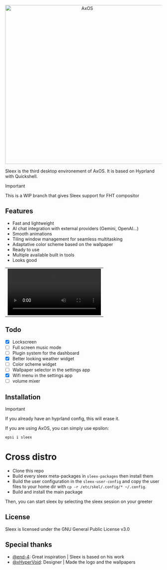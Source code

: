 <p align="center">
  <a href="https://axos-project.github.io"><img src="https://github.com/user-attachments/assets/a64a60d1-c4ec-4fdf-a1df-ce4bde3890ce" width="512" alt="AxOS"></a>
</p>

Sleex is the third desktop environement of AxOS. It is based on Hyprland with Quickshell.

> [!IMPORTANT]
> This is a WIP branch that gives Sleex support for FHT compositor


## Features
- Fast and lightweight
- AI chat integration with external providers (Gemini, OpenAI...)
- Smooth animations
- Tiling window management for seamless multitasking
- Adaptative color scheme based on the wallpaper
- Ready to use
- Multiple available built in tools
- Looks good

|      |
|------|
| ![preview](preview.mp4) |

## Todo
- [x] Lockscreen
- [ ] Full screen music mode
- [ ] Plugin system for the dashboard
- [x] Better looking weather widget
- [ ] Color scheme widget
- [ ] Wallpaper selector in the settings app
- [x] Wifi menu in the settings app
- [ ] volume mixer
## Installation

> [!IMPORTANT]
> If you already have an hyprland config, this will erase it.

If you are using AxOS, you can simply use epsilon:
```
epsi i sleex
```

# Cross distro

- Clone this repo
- Build every sleex meta-packages in `sleex-packages` then install them
- Build the user configuration in the `sleex-user-config` and copy the user files to your home dir with `cp -r /etc/skel/.config/* ~/.config`.
- Build and install the main package

Then, you can start sleex by selecting the sleex session on your greeter

## License
Sleex is licensed under the GNU General Public License v3.0

## Special thanks
- [@end-4](https://github.com/end-4/): Great inspiration | Sleex is based on his work
- [@xHyperVoid](https://github.com/xHyperVoid): Designer | Made the logo and the wallpapers
